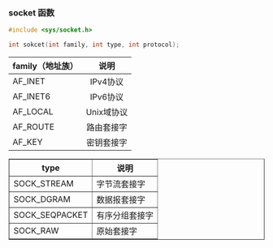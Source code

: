 ### socket 函数

```c
#include <sys/socket.h>

int sokcet(int family, int type, int protocol);
```

|family（地址族）|说明             |
|-------------|:---------------:|
|AF_INET    |IPv4协议             |
|AF_INET6   |IPv6协议             |
|AF_LOCAL   |Unix域协议           |
|AF_ROUTE   |路由套接字           |
|AF_KEY     |密钥套接字           |
        
<html>
    <body>
        <table border = "1">
            <tr>
                <th> type </th>
                <th> 说明 </th>
            </tr>
            <tr>
                <td> SOCK_STREAM </td>
                <td> 字节流套接字 </td>
            </tr>
            <tr>
                <td> SOCK_DGRAM </td>
                <td> 数据报套接字</td>
            </tr>
            <tr>
                <td> SOCK_SEQPACKET </td>
                <td> 有序分组套接字  </td>
            </tr>
            <tr>
                <td> SOCK_RAW   </td>
                <td> 原始套接字  </td>
            </tr>
        </table>
    </body>
</html>
